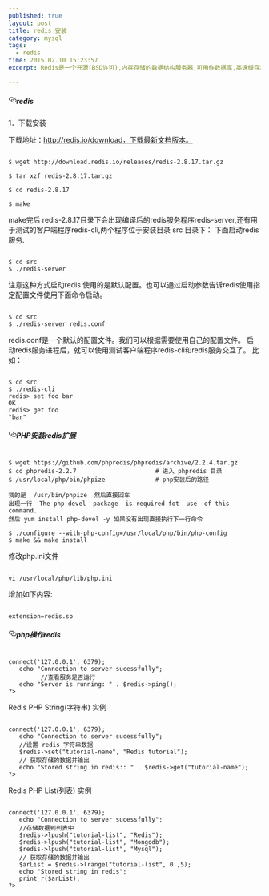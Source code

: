 ```yaml
---
published: true
layout: post
title: redis 安装
category: mysql
tags:
  - redis
time: 2015.02.10 15:23:57
excerpt: Redis是一个开源(BSD许可),内存存储的数据结构服务器,可用作数据库,高速缓存和消息队列代理。

---
```

<h5><a id="user-content-redis" class="anchor" href="#redis" aria-hidden="true"><svg aria-hidden="true" class="octicon octicon-link" height="16" version="1.1" viewBox="0 0 16 16" width="16"><path fill-rule="evenodd" d="M4 9h1v1H4c-1.5 0-3-1.69-3-3.5S2.55 3 4 3h4c1.45 0 3 1.69 3 3.5 0 1.41-.91 2.72-2 3.25V8.59c.58-.45 1-1.27 1-2.09C10 5.22 8.98 4 8 4H4c-.98 0-2 1.22-2 2.5S3 9 4 9zm9-3h-1v1h1c1 0 2 1.22 2 2.5S13.98 12 13 12H9c-.98 0-2-1.22-2-2.5 0-.83.42-1.64 1-2.09V6.25c-1.09.53-2 1.84-2 3.25C6 11.31 7.55 13 9 13h4c1.45 0 3-1.69 3-3.5S14.5 6 13 6z"></path></svg></a>redis</h5>

<p>1．下载安装</p>

<p>下载地址：<a href="http://redis.io/download%EF%BC%8C%E4%B8%8B%E8%BD%BD%E6%9C%80%E6%96%B0%E6%96%87%E6%A1%A3%E7%89%88%E6%9C%AC%E3%80%82">http://redis.io/download，下载最新文档版本。</a></p>

<pre><code>
$ wget http://download.redis.io/releases/redis-2.8.17.tar.gz

$ tar xzf redis-2.8.17.tar.gz

$ cd redis-2.8.17

$ make
</code></pre>

<p>make完后 redis-2.8.17目录下会出现编译后的redis服务程序redis-server,还有用于测试的客户端程序redis-cli,两个程序位于安装目录 src 目录下：
 下面启动redis服务.</p>

<pre><code>
$ cd src
$ ./redis-server
</code></pre>

<p>注意这种方式启动redis 使用的是默认配置。也可以通过启动参数告诉redis使用指定配置文件使用下面命令启动。</p>

<pre><code>
$ cd src
$ ./redis-server redis.conf
</code></pre>

<p>redis.conf是一个默认的配置文件。我们可以根据需要使用自己的配置文件。
启动redis服务进程后，就可以使用测试客户端程序redis-cli和redis服务交互了。 比如：</p>

<pre><code>
$ cd src
$ ./redis-cli
redis&gt; set foo bar
OK
redis&gt; get foo
"bar"
</code></pre>

<h5><a id="user-content-php安装redis扩展" class="anchor" href="#php安装redis扩展" aria-hidden="true"><svg aria-hidden="true" class="octicon octicon-link" height="16" version="1.1" viewBox="0 0 16 16" width="16"><path fill-rule="evenodd" d="M4 9h1v1H4c-1.5 0-3-1.69-3-3.5S2.55 3 4 3h4c1.45 0 3 1.69 3 3.5 0 1.41-.91 2.72-2 3.25V8.59c.58-.45 1-1.27 1-2.09C10 5.22 8.98 4 8 4H4c-.98 0-2 1.22-2 2.5S3 9 4 9zm9-3h-1v1h1c1 0 2 1.22 2 2.5S13.98 12 13 12H9c-.98 0-2-1.22-2-2.5 0-.83.42-1.64 1-2.09V6.25c-1.09.53-2 1.84-2 3.25C6 11.31 7.55 13 9 13h4c1.45 0 3-1.69 3-3.5S14.5 6 13 6z"></path></svg></a>PHP安装redis扩展</h5>

<pre><code>
$ wget https://github.com/phpredis/phpredis/archive/2.2.4.tar.gz
$ cd phpredis-2.2.7                      # 进入 phpredis 目录
$ /usr/local/php/bin/phpize              # php安装后的路径

我的是  /usr/bin/phpize  然后直接回车
出现一行  The php-devel  package  is required fot  use  of this command.
然后 yum install php-devel -y 如果没有出现直接执行下一行命令

$ ./configure --with-php-config=/usr/local/php/bin/php-config
$ make &amp;&amp; make install
</code></pre>

<p>修改php.ini文件</p>

<pre><code>
vi /usr/local/php/lib/php.ini
</code></pre>

<p>增加如下内容: </p>

<pre><code>
extension=redis.so
</code></pre>

<h5><a id="user-content-php操作redis" class="anchor" href="#php操作redis" aria-hidden="true"><svg aria-hidden="true" class="octicon octicon-link" height="16" version="1.1" viewBox="0 0 16 16" width="16"><path fill-rule="evenodd" d="M4 9h1v1H4c-1.5 0-3-1.69-3-3.5S2.55 3 4 3h4c1.45 0 3 1.69 3 3.5 0 1.41-.91 2.72-2 3.25V8.59c.58-.45 1-1.27 1-2.09C10 5.22 8.98 4 8 4H4c-.98 0-2 1.22-2 2.5S3 9 4 9zm9-3h-1v1h1c1 0 2 1.22 2 2.5S13.98 12 13 12H9c-.98 0-2-1.22-2-2.5 0-.83.42-1.64 1-2.09V6.25c-1.09.53-2 1.84-2 3.25C6 11.31 7.55 13 9 13h4c1.45 0 3-1.69 3-3.5S14.5 6 13 6z"></path></svg></a>php操作redis</h5>

<pre><code>
connect('127.0.0.1', 6379);
   echo "Connection to server sucessfully";
         //查看服务是否运行
   echo "Server is running: " . $redis-&gt;ping();
?&gt;
</code></pre>

<p>Redis PHP String(字符串) 实例</p>

<pre><code>
connect('127.0.0.1', 6379);
   echo "Connection to server sucessfully";
   //设置 redis 字符串数据
   $redis-&gt;set("tutorial-name", "Redis tutorial");
   // 获取存储的数据并输出
   echo "Stored string in redis:: " . $redis-&gt;get("tutorial-name");
?&gt;
</code></pre>

<p>Redis PHP List(列表) 实例</p>

<pre><code>
connect('127.0.0.1', 6379);
   echo "Connection to server sucessfully";
   //存储数据到列表中
   $redis-&gt;lpush("tutorial-list", "Redis");
   $redis-&gt;lpush("tutorial-list", "Mongodb");
   $redis-&gt;lpush("tutorial-list", "Mysql");
   // 获取存储的数据并输出
   $arList = $redis-&gt;lrange("tutorial-list", 0 ,5);
   echo "Stored string in redis";
   print_r($arList);
?&gt;<span id="transmark" style="display: none; width: 0px; height: 0px;"></span>
</code></pre>